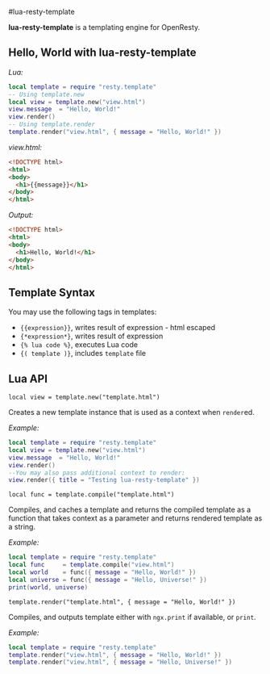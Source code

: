 #lua-resty-template

**lua-resty-template** is a templating engine for OpenResty.

## Hello, World with lua-resty-template

*Lua:*
```lua
local template = require "resty.template"
-- Using template.new
local view = template.new("view.html")
view.message  = "Hello, World!"
view.render()
-- Using template.render
template.render("view.html", { message = "Hello, World!" })
```

*view.html:*
```html
<!DOCTYPE html>
<html>
<body>
  <h1>{{message}}</h1>
</body>
</html>
```

*Output:*
```html
<!DOCTYPE html>
<html>
<body>
  <h1>Hello, World!</h1>
</body>
</html>
```

## Template Syntax

You may use the following tags in templates:

* `{{expression}}`, writes result of expression - html escaped
* `{*expression*}`, writes result of expression 
* `{% lua code %}`, executes Lua code
* `{( template )}`, includes `template` file

## Lua API

`local view = template.new("template.html")`

Creates a new template instance that is used as a context when `render`ed.

*Example:*
```lua
local template = require "resty.template"
local view = template.new("view.html")
view.message  = "Hello, World!"
view.render()
--You may also pass additional context to render:
view.render({ title = "Testing lua-resty-template" })
```

`local func = template.compile("template.html")`

Compiles, and caches a template and returns the compiled template as a function that takes context as a parameter and returns rendered template as a string.

*Example:*
```lua
local template = require "resty.template"
local func     = template.compile("view.html")
local world    = func({ message = "Hello, World!" })
local universe = func({ message = "Hello, Universe!" })
print(world, universe)
```

`template.render("template.html", { message = "Hello, World!" })`

Compiles, and outputs template either with `ngx.print` if available, or `print`.

*Example:*
```lua
local template = require "resty.template"
template.render("view.html", { message = "Hello, World!" })
template.render("view.html", { message = "Hello, Universe!" })
```
